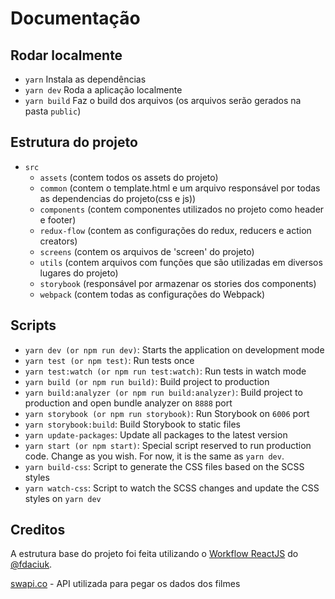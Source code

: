 # Documentação

## Rodar localmente
- `yarn` Instala as dependências 
- `yarn dev` Roda a aplicação localmente
- `yarn build` Faz o build dos arquivos (os arquivos serão gerados na pasta `public`)

## Estrutura do projeto
- `src`
    - `assets`  (contem todos os assets do projeto)
    - `common` (contem o template.html e um arquivo responsável por todas as dependencias do projeto(css e js))
    - `components` (contem componentes utilizados no projeto como header e footer)
    - `redux-flow` (contem as configurações do redux, reducers e action creators)
    - `screens` (contem os arquivos de 'screen' do projeto)
    - `utils` (contem arquivos com funções que são utilizadas em diversos lugares do projeto)
    - `storybook` (responsável por armazenar os stories dos components)
    - `webpack` (contem todas as configurações do Webpack)

## Scripts
- `yarn dev (or npm run dev)`: Starts the application on development mode
- `yarn test (or npm test)`: Run tests once
- `yarn test:watch (or npm run test:watch)`: Run tests in watch mode
- `yarn build (or npm run build)`: Build project to production
- `yarn build:analyzer (or npm run build:analyzer)`: Build project to production and open bundle analyzer on `8888` port
- `yarn storybook (or npm run storybook)`: Run Storybook on `6006` port
- `yarn storybook:build`: Build Storybook to static files
- `yarn update-packages`: Update all packages to the latest version
- `yarn start (or npm start)`: Special script reserved to run production code. Change as you wish. For now, it is the same as `yarn dev`.
- `yarn build-css`: Script to generate the CSS files based on the SCSS styles
- `yarn watch-css`: Script to watch the SCSS changes and update the CSS styles on `yarn dev`


## Creditos
A estrutura base do projeto foi feita utilizando o [Workflow ReactJS](https://github.com/fdaciuk/workflow-reactjs) do [@fdaciuk](https://github.com/fdaciuk).

[swapi.co](https://swapi.co/) - API utilizada para pegar os dados dos filmes


